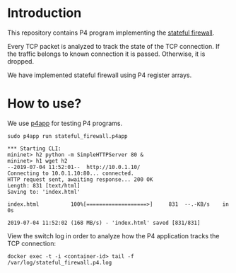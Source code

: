 # Introduction

This repository contains P4 program implementing the [stateful firewall](https://en.wikipedia.org/wiki/Stateful_firewall).

Every TCP packet is analyzed to track the state of the TCP connection. If the traffic belongs to known connection it 
is passed. Otherwise, it is dropped.

We have implemented stateful firewall using P4 register arrays.

# How to use?

We use [p4app](https://github.com/p4lang/p4app) for testing P4 programs. 

`sudo p4app run stateful_firewall.p4app`

```
*** Starting CLI:
mininet> h2 python -m SimpleHTTPServer 80 &
mininet> h1 wget h2
--2019-07-04 11:52:01--  http://10.0.1.10/
Connecting to 10.0.1.10:80... connected.
HTTP request sent, awaiting response... 200 OK
Length: 831 [text/html]
Saving to: 'index.html'

index.html          100%[===================>]     831  --.-KB/s    in 0s      

2019-07-04 11:52:02 (168 MB/s) - 'index.html' saved [831/831]
```

View the switch log in order to analyze how the P4 application tracks the TCP connection:

`docker exec -t -i <container-id> tail -f /var/log/stateful_firewall.p4.log`



